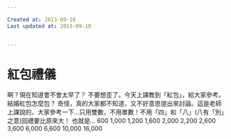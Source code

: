 ```yaml
---

Created at: 2013-09-10
Last updated at: 2013-09-10


---
```


# 紅包禮儀


啊？現在知道會不會太早了？
不要想歪了。今天上課教到「紅包」，給大家參考。
結婚紅包怎麼包？
奇怪，真的大家都不知道，又不好意思提出來討論。這是老師上課說的，大家參考一下…只用雙數，不用單數！不用「四」和「八」(八有「別」之意)回禮要比原來大！
也就是…
600
1,000
1,200
1,600
2,000
2,200
2,600
3,600
6,000
6,600
10,000
16,000

